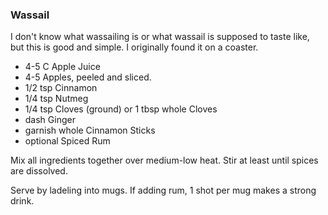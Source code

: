 ### Wassail

I don't know what wassailing is or what wassail is supposed to taste like, but this is good and simple. I originally found it on a coaster.

- 4-5 C Apple Juice
- 4-5 Apples, peeled and sliced.
- 1/2 tsp Cinnamon
- 1/4 tsp Nutmeg
- 1/4 tsp Cloves (ground) or 1 tbsp whole Cloves
- dash Ginger
- garnish whole Cinnamon Sticks
- optional Spiced Rum

Mix all ingredients together over medium-low heat. Stir at least until spices are dissolved.

Serve by ladeling into mugs. If adding rum, 1 shot per mug makes a strong drink. 
